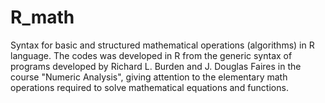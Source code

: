 # R_math
Syntax for basic and structured mathematical operations (algorithms) in R language. 
The codes was developed in R from the generic syntax of programs developed by Richard L. Burden and J. Douglas Faires 
in the course "Numeric Analysis", giving attention to the elementary math operations required to solve mathematical equations and functions.

